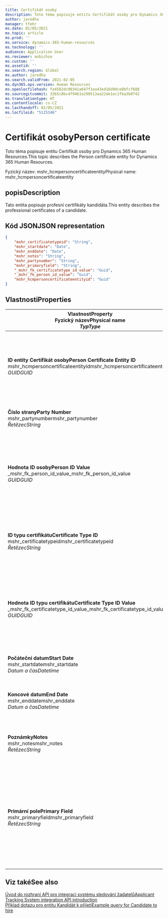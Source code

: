 ```yaml
---
title: Certifikát osoby
description: Toto téma popisuje entitu Certifikát osoby pro Dynamics 365 Human Resources.
author: jaredha
manager: tfehr
ms.date: 02/05/2021
ms.topic: article
ms.prod: ''
ms.service: dynamics-365-human-resources
ms.technology: ''
audience: Application User
ms.reviewer: anbichse
ms.custom: ''
ms.assetid: ''
ms.search.region: Global
ms.author: jaredha
ms.search.validFrom: 2021-02-05
ms.dyn365.ops.version: Human Resources
ms.openlocfilehash: fa4582dc00341a647f1ea43ed16d9dce8bfcf688
ms.sourcegitcommit: 33b5c8bc4f9461e290513aa22de1ec1fba3b0742
ms.translationtype: HT
ms.contentlocale: cs-CZ
ms.lasthandoff: 02/05/2021
ms.locfileid: "5125346"
---
```

# <a name="person-certificate"></a><span data-ttu-id="a44f3-103">Certifikát osoby</span><span class="sxs-lookup"><span data-stu-id="a44f3-103">Person certificate</span></span>

<span data-ttu-id="a44f3-104">Toto téma popisuje entitu Certifikát osoby pro Dynamics 365 Human Resources.</span><span class="sxs-lookup"><span data-stu-id="a44f3-104">This topic describes the Person certificate entity for Dynamics 365 Human Resources.</span></span>

<span data-ttu-id="a44f3-105">Fyzický název: mshr_hcmpersoncertificateentity</span><span class="sxs-lookup"><span data-stu-id="a44f3-105">Physical name: mshr_hcmpersoncertificateentity</span></span>

## <a name="description"></a><span data-ttu-id="a44f3-106">popis</span><span class="sxs-lookup"><span data-stu-id="a44f3-106">Description</span></span>

<span data-ttu-id="a44f3-107">Tato entita popisuje profesní certifikáty kandidáta.</span><span class="sxs-lookup"><span data-stu-id="a44f3-107">This entity describes the professional certificates of a candidate.</span></span>

## <a name="json-representation"></a><span data-ttu-id="a44f3-108">Kód JSON</span><span class="sxs-lookup"><span data-stu-id="a44f3-108">JSON representation</span></span>

```json
{
    "mshr_certificatetypeid": "String",
    "mshr_startdate": "Date",
    "mshr_enddate": "Date",
    "mshr_notes": "String",
    "mshr_partynumber": "String",
    "mshr_primaryfield": "String",
    "_mshr_fk_certificatetype_id_value": "Guid",
    "_mshr_fk_person_id_value": "Guid",
    "mshr_hcmpersoncertificateentityid": "Guid"
}
```

## <a name="properties"></a><span data-ttu-id="a44f3-109">Vlastnosti</span><span class="sxs-lookup"><span data-stu-id="a44f3-109">Properties</span></span>

| <span data-ttu-id="a44f3-110">Vlastnost</span><span class="sxs-lookup"><span data-stu-id="a44f3-110">Property</span></span><br><span data-ttu-id="a44f3-111">**Fyzický název**</span><span class="sxs-lookup"><span data-stu-id="a44f3-111">**Physical name**</span></span><br><span data-ttu-id="a44f3-112">**_Typ_**</span><span class="sxs-lookup"><span data-stu-id="a44f3-112">**_Type_**</span></span> | <span data-ttu-id="a44f3-113">Použít</span><span class="sxs-lookup"><span data-stu-id="a44f3-113">Use</span></span> | <span data-ttu-id="a44f3-114">popis</span><span class="sxs-lookup"><span data-stu-id="a44f3-114">Description</span></span> |
| --- | --- | --- |
| <span data-ttu-id="a44f3-115">**ID entity Certifikát osoby**</span><span class="sxs-lookup"><span data-stu-id="a44f3-115">**Person Certificate Entity ID**</span></span><br><span data-ttu-id="a44f3-116">mshr_hcmpersoncertificateentityid</span><span class="sxs-lookup"><span data-stu-id="a44f3-116">mshr_hcmpersoncertificateentityid</span></span><br><span data-ttu-id="a44f3-117">*GUID*</span><span class="sxs-lookup"><span data-stu-id="a44f3-117">*GUID*</span></span> | <span data-ttu-id="a44f3-118">Jen pro čtení</span><span class="sxs-lookup"><span data-stu-id="a44f3-118">Read-only</span></span><br><span data-ttu-id="a44f3-119">Povinná</span><span class="sxs-lookup"><span data-stu-id="a44f3-119">Required</span></span> | <span data-ttu-id="a44f3-120">Systémem generovaný jedinečný identifikátor pro záznam entity certifikátu osoby.</span><span class="sxs-lookup"><span data-stu-id="a44f3-120">System-generated unique identifier for the person certificate entity record.</span></span> |
| <span data-ttu-id="a44f3-121">**Číslo strany**</span><span class="sxs-lookup"><span data-stu-id="a44f3-121">**Party Number**</span></span><br><span data-ttu-id="a44f3-122">mshr_partynumber</span><span class="sxs-lookup"><span data-stu-id="a44f3-122">mshr_partynumber</span></span><br><span data-ttu-id="a44f3-123">*Řetězec*</span><span class="sxs-lookup"><span data-stu-id="a44f3-123">*String*</span></span> | <span data-ttu-id="a44f3-124">Čtení/zápis</span><span class="sxs-lookup"><span data-stu-id="a44f3-124">Read/write</span></span><br><span data-ttu-id="a44f3-125">Povinná</span><span class="sxs-lookup"><span data-stu-id="a44f3-125">Required</span></span> | <span data-ttu-id="a44f3-126">ID strany (osoby), která je kandidátem.</span><span class="sxs-lookup"><span data-stu-id="a44f3-126">The party (person) ID of the candidate.</span></span> |
| <span data-ttu-id="a44f3-127">**Hodnota ID osoby**</span><span class="sxs-lookup"><span data-stu-id="a44f3-127">**Person ID Value**</span></span><br><span data-ttu-id="a44f3-128">_mshr_fk_person_id_value</span><span class="sxs-lookup"><span data-stu-id="a44f3-128">_mshr_fk_person_id_value</span></span><br><span data-ttu-id="a44f3-129">*GUID*</span><span class="sxs-lookup"><span data-stu-id="a44f3-129">*GUID*</span></span> | <span data-ttu-id="a44f3-130">Jen pro čtení</span><span class="sxs-lookup"><span data-stu-id="a44f3-130">Read-only</span></span><br><span data-ttu-id="a44f3-131">Povinná</span><span class="sxs-lookup"><span data-stu-id="a44f3-131">Required</span></span><br><span data-ttu-id="a44f3-132">Cizí klíč: mshr_dirpersonentityid entity mshr_dirpersonentity</span><span class="sxs-lookup"><span data-stu-id="a44f3-132">Foreign key: mshr_dirpersonentityid of mshr_dirpersonentity</span></span> | <span data-ttu-id="a44f3-133">Systémem generovaný jedinečný identifikátor záznamu entity strany (osoby).</span><span class="sxs-lookup"><span data-stu-id="a44f3-133">The system-generated identifier of the party (person) entity record.</span></span> |
| <span data-ttu-id="a44f3-134">**ID typu certifikátu**</span><span class="sxs-lookup"><span data-stu-id="a44f3-134">**Certificate Type ID**</span></span><br><span data-ttu-id="a44f3-135">mshr_certificatetypeid</span><span class="sxs-lookup"><span data-stu-id="a44f3-135">mshr_certificatetypeid</span></span><br><span data-ttu-id="a44f3-136">*Řetězec*</span><span class="sxs-lookup"><span data-stu-id="a44f3-136">*String*</span></span> | <span data-ttu-id="a44f3-137">Čtení/zápis</span><span class="sxs-lookup"><span data-stu-id="a44f3-137">Read/write</span></span><br><span data-ttu-id="a44f3-138">Povinná</span><span class="sxs-lookup"><span data-stu-id="a44f3-138">Required</span></span> |  <span data-ttu-id="a44f3-139">Identifikátor typu certifikátu definovaného v Human Resources.</span><span class="sxs-lookup"><span data-stu-id="a44f3-139">The identifier of the certificate type defined in Human Resources.</span></span> |
| <span data-ttu-id="a44f3-140">**Hodnota ID typu certifikátu**</span><span class="sxs-lookup"><span data-stu-id="a44f3-140">**Certificate Type ID Value**</span></span><br><span data-ttu-id="a44f3-141">_mshr_fk_certificatetype_id_value</span><span class="sxs-lookup"><span data-stu-id="a44f3-141">_mshr_fk_certificatetype_id_value</span></span><br><span data-ttu-id="a44f3-142">*GUID*</span><span class="sxs-lookup"><span data-stu-id="a44f3-142">*GUID*</span></span> | <span data-ttu-id="a44f3-143">Jen pro čtení</span><span class="sxs-lookup"><span data-stu-id="a44f3-143">Read-only</span></span><br><span data-ttu-id="a44f3-144">Povinná</span><span class="sxs-lookup"><span data-stu-id="a44f3-144">Required</span></span><br><span data-ttu-id="a44f3-145">Cizí klíč: mshr_hcmcertificatetypeentityid entity mshr_hcmcertificatetypeentity</span><span class="sxs-lookup"><span data-stu-id="a44f3-145">Foreign key: mshr_hcmcertificatetypeentityid of mshr_hcmcertificatetypeentity</span></span> | <span data-ttu-id="a44f3-146">Systémem generovaný jedinečný identifikátor typu certifikátu přidružené entity.</span><span class="sxs-lookup"><span data-stu-id="a44f3-146">System-generated unique identifier of the certificate type in the associated entity.</span></span> |
| <span data-ttu-id="a44f3-147">**Počáteční datum**</span><span class="sxs-lookup"><span data-stu-id="a44f3-147">**Start Date**</span></span><br><span data-ttu-id="a44f3-148">mshr_startdate</span><span class="sxs-lookup"><span data-stu-id="a44f3-148">mshr_startdate</span></span><br><span data-ttu-id="a44f3-149">*Datum a čas*</span><span class="sxs-lookup"><span data-stu-id="a44f3-149">*Datetime*</span></span> | <span data-ttu-id="a44f3-150">Čtení/zápis</span><span class="sxs-lookup"><span data-stu-id="a44f3-150">Read/write</span></span><br><span data-ttu-id="a44f3-151">Povinná</span><span class="sxs-lookup"><span data-stu-id="a44f3-151">Required</span></span> | <span data-ttu-id="a44f3-152">Datum vystavení certifikátu.</span><span class="sxs-lookup"><span data-stu-id="a44f3-152">The date at which the certificate was issued.</span></span> |
| <span data-ttu-id="a44f3-153">**Koncové datum**</span><span class="sxs-lookup"><span data-stu-id="a44f3-153">**End Date**</span></span><br><span data-ttu-id="a44f3-154">mshr_enddate</span><span class="sxs-lookup"><span data-stu-id="a44f3-154">mshr_enddate</span></span><br><span data-ttu-id="a44f3-155">*Datum a čas*</span><span class="sxs-lookup"><span data-stu-id="a44f3-155">*Datetime*</span></span> | <span data-ttu-id="a44f3-156">Čtení/zápis</span><span class="sxs-lookup"><span data-stu-id="a44f3-156">Read/write</span></span><br><span data-ttu-id="a44f3-157">Volitelné</span><span class="sxs-lookup"><span data-stu-id="a44f3-157">Optional</span></span> | <span data-ttu-id="a44f3-158">Datum konce platnosti certifikátu.</span><span class="sxs-lookup"><span data-stu-id="a44f3-158">The date at which the certificate will expire.</span></span> |
| <span data-ttu-id="a44f3-159">**Poznámky**</span><span class="sxs-lookup"><span data-stu-id="a44f3-159">**Notes**</span></span><br><span data-ttu-id="a44f3-160">mshr_notes</span><span class="sxs-lookup"><span data-stu-id="a44f3-160">mshr_notes</span></span><br><span data-ttu-id="a44f3-161">*Řetězec*</span><span class="sxs-lookup"><span data-stu-id="a44f3-161">*String*</span></span> | <span data-ttu-id="a44f3-162">Čtení/zápis</span><span class="sxs-lookup"><span data-stu-id="a44f3-162">Read/write</span></span><br><span data-ttu-id="a44f3-163">Volitelné</span><span class="sxs-lookup"><span data-stu-id="a44f3-163">Optional</span></span> | <span data-ttu-id="a44f3-164">Poznámky určené pro manažery náboru a náboráře.</span><span class="sxs-lookup"><span data-stu-id="a44f3-164">Notes for use by hiring managers and recruiters.</span></span> |
| <span data-ttu-id="a44f3-165">**Primární pole**</span><span class="sxs-lookup"><span data-stu-id="a44f3-165">**Primary Field**</span></span><br><span data-ttu-id="a44f3-166">mshr_primaryfield</span><span class="sxs-lookup"><span data-stu-id="a44f3-166">mshr_primaryfield</span></span><br><span data-ttu-id="a44f3-167">*Řetězec*</span><span class="sxs-lookup"><span data-stu-id="a44f3-167">*String*</span></span> | <span data-ttu-id="a44f3-168">Jen pro čtení</span><span class="sxs-lookup"><span data-stu-id="a44f3-168">Read-only</span></span><br><span data-ttu-id="a44f3-169">Povinná</span><span class="sxs-lookup"><span data-stu-id="a44f3-169">Required</span></span> |  <span data-ttu-id="a44f3-170">Pole, které se použije jako identifikátor záznamu entity.</span><span class="sxs-lookup"><span data-stu-id="a44f3-170">Field to be used as an identifier of the entity record.</span></span> <span data-ttu-id="a44f3-171">Kombinace čísla strany, ID typu certifikátu a počátečního data.</span><span class="sxs-lookup"><span data-stu-id="a44f3-171">Combination of party number, certificate type ID, and start date.</span></span> |

## <a name="see-also"></a><span data-ttu-id="a44f3-172">Viz také</span><span class="sxs-lookup"><span data-stu-id="a44f3-172">See also</span></span>

[<span data-ttu-id="a44f3-173">Úvod do rozhraní API pro integraci systému sledování žadatelů</span><span class="sxs-lookup"><span data-stu-id="a44f3-173">Applicant Tracking System integration API introduction</span></span>](hr-admin-integration-ats-api-introduction.md)<br>
[<span data-ttu-id="a44f3-174">Příklad dotazu pro entitu Kandidát k přijetí</span><span class="sxs-lookup"><span data-stu-id="a44f3-174">Example query for Candidate to hire</span></span>](hr-admin-integration-ats-api-candidate-to-hire-example-query.md)

